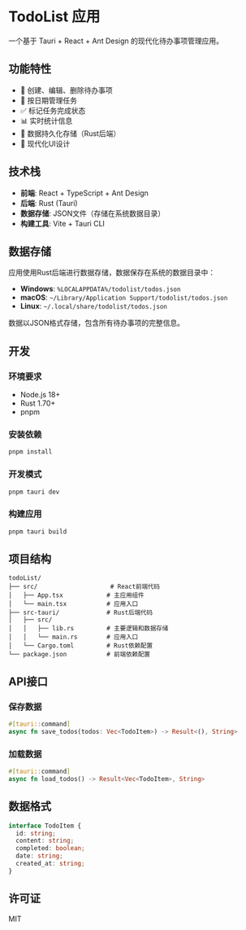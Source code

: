 # TodoList 应用

一个基于 Tauri + React + Ant Design 的现代化待办事项管理应用。

## 功能特性

- 📝 创建、编辑、删除待办事项
- 📅 按日期管理任务
- ✅ 标记任务完成状态
- 📊 实时统计信息
- 💾 数据持久化存储（Rust后端）
- 🎨 现代化UI设计

## 技术栈

- **前端**: React + TypeScript + Ant Design
- **后端**: Rust (Tauri)
- **数据存储**: JSON文件（存储在系统数据目录）
- **构建工具**: Vite + Tauri CLI

## 数据存储

应用使用Rust后端进行数据存储，数据保存在系统的数据目录中：

- **Windows**: `%LOCALAPPDATA%/todolist/todos.json`
- **macOS**: `~/Library/Application Support/todolist/todos.json`
- **Linux**: `~/.local/share/todolist/todos.json`

数据以JSON格式存储，包含所有待办事项的完整信息。

## 开发

### 环境要求

- Node.js 18+
- Rust 1.70+
- pnpm

### 安装依赖

```bash
pnpm install
```

### 开发模式

```bash
pnpm tauri dev
```

### 构建应用

```bash
pnpm tauri build
```

## 项目结构

```
todoList/
├── src/                    # React前端代码
│   ├── App.tsx            # 主应用组件
│   └── main.tsx           # 应用入口
├── src-tauri/             # Rust后端代码
│   ├── src/
│   │   ├── lib.rs         # 主要逻辑和数据存储
│   │   └── main.rs        # 应用入口
│   └── Cargo.toml         # Rust依赖配置
└── package.json           # 前端依赖配置
```

## API接口

### 保存数据
```rust
#[tauri::command]
async fn save_todos(todos: Vec<TodoItem>) -> Result<(), String>
```

### 加载数据
```rust
#[tauri::command]
async fn load_todos() -> Result<Vec<TodoItem>, String>
```

## 数据格式

```typescript
interface TodoItem {
  id: string;
  content: string;
  completed: boolean;
  date: string;
  created_at: string;
}
```

## 许可证

MIT

